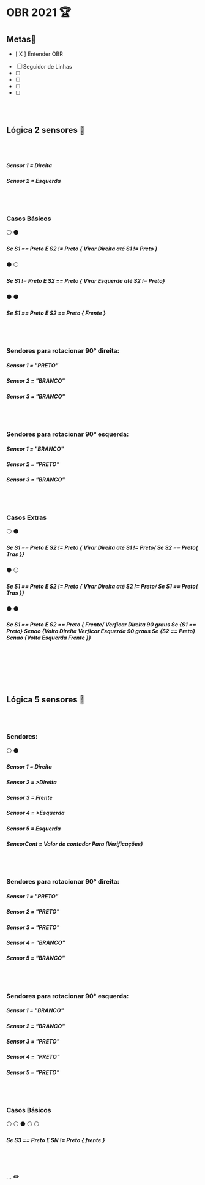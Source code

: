 # OBR 2021 :trophy:

## Metas:memo:
- [ X ] Entender OBR
- [ ] Seguidor de Linhas
- [ ] 
- [ ] 
- [ ] 
- [ ] 
<br></br>
## Lógica 2 sensores :flags:
<br></br>
##### Sensor 1 = Direita
##### Sensor 2 = Esquerda
<br></br>
### Casos Básicos
:white_circle: :black_circle:
##### Se S1 == Preto E S2 != Preto { Virar Direita até S1 != Preto }
:black_circle: :white_circle:
##### Se S1 != Preto E S2 == Preto { Virar Esquerda até S2 != Preto}
:black_circle: :black_circle:
##### Se S1 == Preto E S2 == Preto { Frente }
<br></br>
### Sendores para rotacionar 90° direita:
##### Sensor 1 = "PRETO" 
##### Sensor 2 = "BRANCO" 
##### Sensor 3 = "BRANCO"
<br></br>
### Sendores para rotacionar 90° esquerda:
##### Sensor 1 = "BRANCO" 
##### Sensor 2 = "PRETO" 
##### Sensor 3 = "BRANCO"
<br></br>
### Casos Extras
:white_circle: :black_circle:
##### Se S1 == Preto E S2 != Preto { Virar Direita até S1 != Preto/ Se S2 == Preto{ Tras }}
:black_circle: :white_circle:
##### Se S1 == Preto E S2 != Preto { Virar Direita até S2 != Preto/ Se S1 == Preto{ Tras }}
:black_circle: :black_circle:
##### Se S1 == Preto E S2 == Preto { Frente/ Verficar Direita 90 graus Se {S1 == Preto} Senao {Volta Direita Verficar Esquerda 90 graus Se {S2 == Preto} Senao {Volta Esquerda Frente }}
<br></br>
####
<br></br>
## Lógica 5 sensores :flags:
<br></br>
### Sendores:
:white_circle: :black_circle:
##### Sensor 1 = Direita
##### Sensor 2 = >Direita
##### Sensor 3 = Frente
##### Sensor 4 = >Esquerda
##### Sensor 5 = Esquerda
##### SensorCont = Valor do contador Para (Verificações)
<br></br>
### Sendores para rotacionar 90° direita:
##### Sensor 1 = "PRETO"
##### Sensor 2 = "PRETO"
##### Sensor 3 = "PRETO"
##### Sensor 4 = "BRANCO"
##### Sensor 5 = "BRANCO"
<br></br>
### Sendores para rotacionar 90° esquerda:
##### Sensor 1 = "BRANCO"
##### Sensor 2 = "BRANCO"
##### Sensor 3 = "PRETO"
##### Sensor 4 = "PRETO"
##### Sensor 5 = "PRETO"
<br></br>
### Casos Básicos
:white_circle: :white_circle: :black_circle: :white_circle: :white_circle:
##### Se S3 == Preto E SN != Preto { frente }
<br></br>
##### ... :pencil2:
